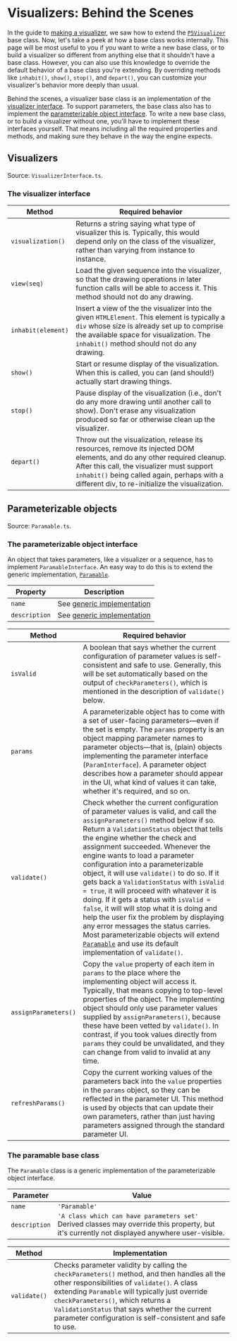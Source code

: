 # Visualizers: Behind the Scenes

<!-- TODO:
     * This information/page needs either to be in, or extracteed from,
       the relevant source files to maintain DRYness and "doc-code adjacency"
       principles.
     * If we continue to use tables, need to get the text to wrap in
       the description part. Perhaps install and use
       https://pypi.org/project/markdown-grid-tables/
-->

In the guide to [making a visualizer](making-a-visualizer.md), we saw how to
extend the [`P5Visualizer`](making-a-visualizer.md#p5-visualizers) base class.
Now, let's take a peek at how a base class works internally. This page will be
most useful to you if you want to write a new base class, or to build a
visualizer so different from anything else that it shouldn't have a base
class. However, you can also use this knowledge to override the default
behavior of a base class you're extending. By overriding methods like
`inhabit()`, `show()`, `stop()`, and `depart()`, you can customize your
visualizer's behavior more deeply than usual.

Behind the scenes, a visualizer base class is an implementation of the
[visualizer interface](#the-visualizer-interface). To support parameters, the
base class also has to implement the
[parameterizable object interface](#the-parameterizable-object-interface). To
write a new base class, or to build a visualizer without one, you'll have to
implement these interfaces yourself. That means including all the required
properties and methods, and making sure they behave in the way the engine
expects.

## Visualizers

Source: `VisualizerInterface.ts`.

### The visualizer interface

| Method             | Required behavior                                                                                                                                                                                                                                                       |
| ------------------ | ----------------------------------------------------------------------------------------------------------------------------------------------------------------------------------------------------------------------------------------------------------------------- |
| `visualization()`  | Returns a string saying what type of visualizer this is. Typically, this would depend only on the class of the visualizer, rather than varying from instance to instance.                                                                                               |
| `view(seq)`        | Load the given sequence into the visualizer, so that the drawing operations in later function calls will be able to access it. This method should not do any drawing.                                                                                                   |
| `inhabit(element)` | Insert a view of the the visualizer into the given `HTMLElement`. This element is typically a `div` whose size is already set up to comprise the available space for visualization. The `inhabit()` method should not do any drawing.                                   |
| `show()`           | Start or resume display of the visualization. When this is called, you can (and should!) actually start drawing things.                                                                                                                                                 |
| `stop()`           | Pause display of the visualization (i.e., don't do any more drawing until another call to show). Don't erase any visualization produced so far or otherwise clean up the visualizer.                                                                                    |
| `depart()`         | Throw out the visualization, release its resources, remove its injected DOM elements, and do any other required cleanup. After this call, the visualizer must support `inhabit()` being called again, perhaps with a different div, to re-initialize the visualization. |

## Parameterizable objects

Source: `Paramable.ts`.

### The parameterizable object interface

An object that takes parameters, like a visualizer or a sequence, has to
implement `ParamableInterface`. An easy way to do this is to extend the
generic implementation, [`Paramable`](#the-paramable-base-class).

| Property      | Description                                             |
| ------------- | ------------------------------------------------------- |
| `name`        | See [generic implementation](#the-paramable-base-class) |
| `description` | See [generic implementation](#the-paramable-base-class) |

| Method               | Required behavior                                                                                                                                                                                                                                                                                                                                                                                                                                                                                                                                                                                                                                                                                                                                                                 |
| -------------------- | --------------------------------------------------------------------------------------------------------------------------------------------------------------------------------------------------------------------------------------------------------------------------------------------------------------------------------------------------------------------------------------------------------------------------------------------------------------------------------------------------------------------------------------------------------------------------------------------------------------------------------------------------------------------------------------------------------------------------------------------------------------------------------- |
| `isValid`            | A boolean that says whether the current configuration of parameter values is self-consistent and safe to use. Generally, this will be set automatically based on the output of `checkParameters()`, which is mentioned in the description of `validate()` below.                                                                                                                                                                                                                                                                                                                                                                                                                                                                                                                  |
| `params`             | A parameterizable object has to come with a set of user-facing parameters—even if the set is empty. The `params` property is an object mapping parameter names to parameter objects—that is, (plain) objects implementing the parameter interface (`ParamInterface`). A parameter object describes how a parameter should appear in the UI, what kind of values it can take, whether it's required, and so on.                                                                                                                                                                                                                                                                                                                                                                    |
| `validate()`         | Check whether the current configuration of parameter values is valid, and call the `assignParameters()` method below if so. Return a `ValidationStatus` object that tells the engine whether the check and assignment succeeded. Whenever the engine wants to load a parameter configuration into a parameterizable object, it will use `validate()` to do so. If it gets back a `ValidationStatus` with `isValid = true`, it will proceed with whatever it is doing. If it gets a status with `isValid = false`, it will will stop what it is doing and help the user fix the problem by displaying any error messages the status carries. Most parameterizable objects will extend [`Paramable`](#the-paramable-base-class) and use its default implementation of `validate()`. |
| `assignParameters()` | Copy the `value` property of each item in `params` to the place where the implementing object will access it. Typically, that means copying to top-level properties of the object. The implementing object should only use parameter values supplied by `assignParameters()`, because these have been vetted by `validate()`. In contrast, if you took values directly from `params` they could be unvalidated, and they can change from valid to invalid at any time.                                                                                                                                                                                                                                                                                                            |
| `refreshParams()`    | Copy the current working values of the parameters back into the `value` properties in the `params` object, so they can be reflected in the parameter UI. This method is used by objects that can update their own parameters, rather than just having parameters assigned through the standard parameter UI.                                                                                                                                                                                                                                                                                                                                                                                                                                                                      |

### The paramable base class

The `Paramable` class is a generic implementation of the parameterizable
object interface.

| Parameter     | Value                                                                                                                                         |
| ------------- | --------------------------------------------------------------------------------------------------------------------------------------------- |
| `name`        | `'Paramable'`                                                                                                                                 |
| `description` | `'A class which can have parameters set'` Derived classes may override this property, but it's currently not displayed anywhere user-visible. |

| Method       | Implementation                                                                                                                                                                                                                                                                                                                                     |
| ------------ | -------------------------------------------------------------------------------------------------------------------------------------------------------------------------------------------------------------------------------------------------------------------------------------------------------------------------------------------------- |
| `validate()` | Checks parameter validity by calling the `checkParameters()` method, and then handles all the other responsibilities of `validate()`. A class extending `Paramable` will typically just override `checkParameters()`, which returns a `ValidationStatus` that says whether the current parameter configuration is self-consistent and safe to use. |

